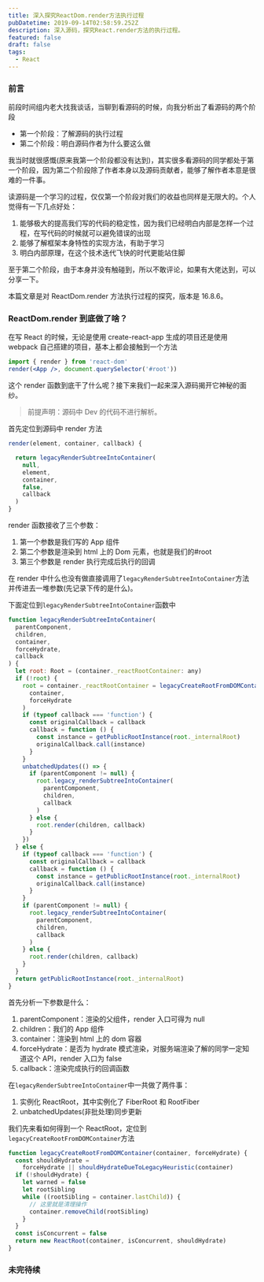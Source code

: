 ```yaml
---
title: 深入探究ReactDom.render方法执行过程
pubDatetime: 2019-09-14T02:58:59.252Z
description: 深入源码，探究React.render方法的执行过程。
featured: false
draft: false
tags:
  - React
---
```


### 前言

前段时间组内老大找我谈话，当聊到看源码的时候，向我分析出了看源码的两个阶段

- 第一个阶段：了解源码的执行过程
- 第二个阶段：明白源码作者为什么要这么做

我当时就很感慨(原来我第一个阶段都没有达到)，其实很多看源码的同学都处于第一个阶段，因为第二个阶段除了作者本身以及源码贡献者，能够了解作者本意是很难的一件事。

读源码是一个学习的过程，仅仅第一个阶段对我们的收益也同样是无限大的。个人觉得有一下几点好处：

1. 能够极大的提高我们写的代码的稳定性，因为我们已经明白内部是怎样一个过程，在写代码的时候就可以避免错误的出现
2. 能够了解框架本身特性的实现方法，有助于学习
3. 明白内部原理，在这个技术迭代飞快的时代更能站住脚

至于第二个阶段，由于本身并没有触碰到，所以不敢评论，如果有大佬达到，可以分享一下。

本篇文章是对 ReactDom.render 方法执行过程的探究，版本是 16.8.6。

### ReactDom.render 到底做了啥？

在写 React 的时候，无论是使用 create-react-app 生成的项目还是使用 webpack 自己搭建的项目，基本上都会接触到一个方法

```jsx
import { render } from 'react-dom'
render(<App />, document.querySelector('#root'))
```

这个 render 函数到底干了什么呢？接下来我们一起来深入源码揭开它神秘的面纱。

> 前提声明：源码中 Dev 的代码不进行解析。

首先定位到源码中 render 方法

```js
render(element, container, callback) {

  return legacyRenderSubtreeIntoContainer(
    null,
    element,
    container,
    false,
    callback
  )
}
```

render 函数接收了三个参数：

1. 第一个参数是我们写的 App 组件
2. 第二个参数是渲染到 html 上的 Dom 元素，也就是我们的#root
3. 第三个参数是 render 执行完成后执行的回调

在 render 中什么也没有做直接调用了`legacyRenderSubtreeIntoContainer`方法并传进去一堆参数(先记录下传的是什么)。

下面定位到`legacyRenderSubtreeIntoContainer`函数中

```js
function legacyRenderSubtreeIntoContainer(
  parentComponent,
  children,
  container,
  forceHydrate,
  callback
) {
  let root: Root = (container._reactRootContainer: any)
  if (!root) {
    root = container._reactRootContainer = legacyCreateRootFromDOMContainer(
      container,
      forceHydrate
    )
    if (typeof callback === 'function') {
      const originalCallback = callback
      callback = function () {
        const instance = getPublicRootInstance(root._internalRoot)
        originalCallback.call(instance)
      }
    }
    unbatchedUpdates(() => {
      if (parentComponent != null) {
        root.legacy_renderSubtreeIntoContainer(
          parentComponent,
          children,
          callback
        )
      } else {
        root.render(children, callback)
      }
    })
  } else {
    if (typeof callback === 'function') {
      const originalCallback = callback
      callback = function () {
        const instance = getPublicRootInstance(root._internalRoot)
        originalCallback.call(instance)
      }
    }
    if (parentComponent != null) {
      root.legacy_renderSubtreeIntoContainer(
        parentComponent,
        children,
        callback
      )
    } else {
      root.render(children, callback)
    }
  }
  return getPublicRootInstance(root._internalRoot)
}
```

首先分析一下参数是什么：

1. parentComponent：渲染的父组件，render 入口可得为 null
2. children：我们的 App 组件
3. container：渲染到 html 上的 dom 容器
4. forceHydrate：是否为 hydrate 模式渲染，对服务端渲染了解的同学一定知道这个 API，render 入口为 false
5. callback：渲染完成执行的回调函数

在`legacyRenderSubtreeIntoContainer`中一共做了两件事：

1. 实例化 ReactRoot，其中实例化了 FiberRoot 和 RootFiber
2. unbatchedUpdates(非批处理)同步更新

我们先来看如何得到一个 ReactRoot，定位到`legacyCreateRootFromDOMContainer`方法

```js
function legacyCreateRootFromDOMContainer(container, forceHydrate) {
  const shouldHydrate =
    forceHydrate || shouldHydrateDueToLegacyHeuristic(container)
  if (!shouldHydrate) {
    let warned = false
    let rootSibling
    while ((rootSibling = container.lastChild)) {
      // 这里就是清理操作
      container.removeChild(rootSibling)
    }
  }
  const isConcurrent = false
  return new ReactRoot(container, isConcurrent, shouldHydrate)
}
```

### 未完待续

